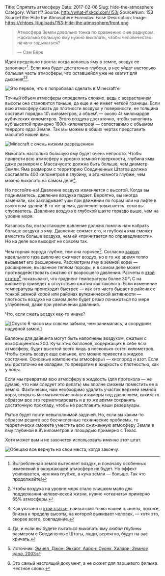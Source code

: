 Title: Спрятать атмосферу
Date: 2017-02-06
Slug: hide-the-atmosphere
Category: What If?
Source: http://what-if.xkcd.com/153/
SourceNum: 153
SourceTitle: Hide the Atmosphere
Formulas: False
Description: 
Image: https://chtoes.li/uploads/153-hide-the-atmosphere/front.png

> Атмосфера Земли довольно тонка по сравнению с ее радиусом. Насколько большую яму нужно выкопать, чтобы человечество начало задыхаться?
>
> — Сэм Бёрк

Идея предельно проста: когда копаешь яму в земле, воздух ее заполняет[^1]. Если яма будет достаточно глубока, в нее уйдет настолько большая часть атмосферы, что оставшейся уже не хватит для дыхания[^2]⁠[^3].

[^1]: Выгребленная земля вытесняет воздух, и поначалу особенных изменений в окружающей атмосфере не будет. Но эффект усиливается, чем яма глубже, а куча земли — больше. Так что продолжайте!

[^2]: Чтобы воздуха на уровне моря стало слишком мало для поддержания человеческой жизни, нужно «откачать» примерно 65% атмосферы.

[^3]: Как указано в [этой статье][1], наивысшая точка нашей планеты, похоже, близка к пределу высоты, на которой выживает человек, — хотя это, скорее всего, совпадение.

![](/uploads/153-hide-the-atmosphere/hole_ru.png "Это первое, что я попробовал сделать в Minecraft\'е")

Точный объем атмосферы определить сложно, ведь с возрастанием высоты она становится тоньше, да еще и не имеет четкой границы. Если всю атмосферу сжать до плотности воздуха у поверхности, ее толщина составит порядка 10\ километров, а объем\ — около 4\ миллиардов кубических километров. Этого воздуха достаточно, чтобы заполнить куб высотой примерно 1600\ километров\ — сопоставимо с объемом твердого ядра Земли. Так мы можем в общих чертах представить масштаб нашей ямы.

![](/uploads/153-hide-the-atmosphere/cube_ru.png "Minecraft с очень низким разрешением")

Выкопать настолько большую яму будет очень непросто. Чтобы привести всю атмосферу к уровню земной поверхности, глубина ямы даже размером с Массачусетс должна быть больше, чем диаметр Земли. Яма размером с территорию Соединенных Штатов должна составлять 400 километров в глубину, и это намного глубже, чем можно выкопать на самом деле[^4].

[^4]: Да, и если вы будете пытаться выкопать яму *любой* глубины размером с Соединенные Штаты, люди, вероятно, будут на вас кричать.

Но постойте-ка! Давление воздуха изменяется с высотой. Когда вы поднимаетесь, давление воздуха падает. Вероятно, вы иногда замечали, как закладывает уши при движении по горам или на лифте в высотном здании. В то же время, давление повышается, если вы спускаетесь. Давление воздуха в глубокой шахте гораздо выше, чем на уровне моря.

Казалось бы, возрастающее давление должно помочь нам набрать больше воздуха в яму. Давление сожмет его, и глубокая яма сможет вместить больше воздуха, чем ей «причитается по справедливости». Но на деле все выходит не совсем так.

Чем горная порода глубже, тем она горячее[^5]. Согласно [закону идеального газа][3] давление сжимает воздух, но в то же время тепло вызывает его расширение. Рассмотрим яму в земной коре\ — расширение, вызванное теплом породы, и в самом деле может противодействовать сжатию от возросшего давления. Расчеты в [этой статье][4][^6] показывают, что градиент температуры более 30°\ C на километр приведет к отсутствию сжатия как такового. Если изменение температуры происходит быстрее — как это часто бывает в районах с тонкой земной корой или районах вулканической активности — плотность воздуха на самом деле будет *резко понижаться* по мере углубления, даже при увеличении давления.

[^5]: Источник: [Эмиел, Джон; Экхарт, Аарон; Суонк, Хилари; *Земное ядро*, 2003][2]

[^6]: Это самый настоящий документ, а не сюжет для паршивого фильма. Честное слово.

Что, если сжать воздух как-то иначе?

![](/uploads/153-hide-the-atmosphere/pressure_ru.png "[Спустя 6 часов мы совсем забыли, чем занимались, и соорудили надувной замок.]")

Баллоны для дайвинга могут быть наполнены воздухом, сжатым с коэффициентом 200. Куча этих баллонов, содержащих в себе всю атмосферу, будет высотой всего лишь в несколько сотен километров. Чтобы сжать воздух еще сильнее, его можно привести в жидкое состояние. Основные компоненты атмосферы\ — кислород и азот. Если мы достаточно ее охладим, то превратим в жидкость с плотностью, как у воды.

Если мы превратим всю атмосферу в жидкость (для протокола — не думаю, что нам следует это делать) мы вполне сможем поместить ее в землю. Фактически, нам необходимо удалить участок верхней земной коры, вскрыть магматические жилы и камеры под давлением, каким-то образом все это герметизировать и *в то же время* сохранять достаточную прохладу, чтобы не расплавить наши резервуары.

Рытье будет почти невыполнимой задачей. Но, если вы каким-то образом решите все бесчисленные технические проблемы, то теоретически сможете уместить всю сжиженную атмосферу Земли в яму глубиной в 8\ километров и площадью примерно с Техас.

Хотя может вам и не захочется использовать *именно этот* штат.

![](/uploads/153-hide-the-atmosphere/texas_ru.png "Обещаю все вернуть на свои места, когда закончу.")

[1]: https://academic.oup.com/icb/article/46/1/25/661337/Human-responses-to-extreme-altitudes "Человеческий ответ экстремальной высоте | Интеграционная и Сравнительная Биология | Оксфордская Академия"

[2]: https://www.youtube.com/watch?v=LVkocdkcmAc "«Земное ядро» — трейлер (англ.) | YouTube"

[3]: https://ru.wikipedia.org/wiki/Уравнение_состояния_идеального_газа "Уравнение состояния идеального газа | Википедия"

[4]: http://nopr.niscair.res.in/handle/123456789/2506 "Давление и плотность воздуха в шахтах (англ.) | NOPR"
